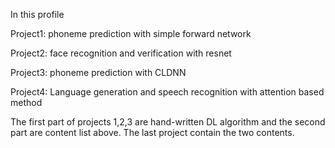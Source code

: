 In this profile

Project1: phoneme prediction with simple forward network

Project2: face recognition and verification with resnet

Project3: phoneme prediction with CLDNN

Project4: Language generation and speech recognition with attention based method

The first part of projects 1,2,3 are hand-written DL algorithm and the second part are content list above. The last project contain the two contents.

